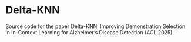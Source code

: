 # Delta-KNN
Source code for the paper Delta-KNN: Improving Demonstration Selection in In-Context Learning for Alzheimer’s Disease Detection (ACL 2025).
